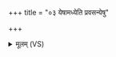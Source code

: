 +++
title = "०३ येषामध्येति प्रवसन्येषु"

+++
<details><summary>मूलम् (VS)</summary>

येषा॑म॒ध्येति॑ प्र॒वस॒न्येषु॑ सौमन॒सो ब॒हुः। गृ॒हानुप॑ ह्वयामहे॒ ते नो॑ जानन्त्वाय॒तः ॥
</details>